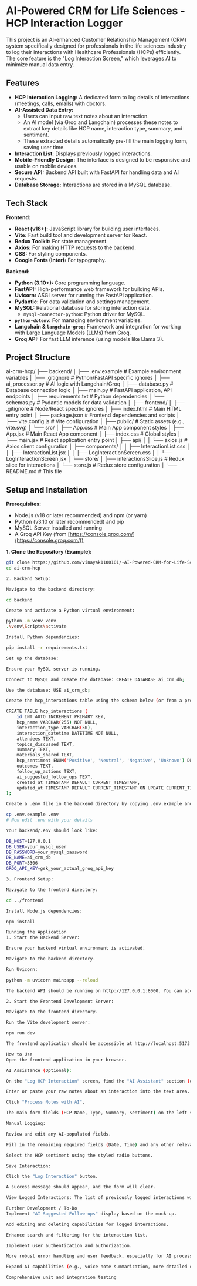 # AI-Powered CRM for Life Sciences - HCP Interaction Logger

This project is an AI-enhanced Customer Relationship Management (CRM) system specifically designed for professionals in the life sciences industry to log their interactions with Healthcare Professionals (HCPs) efficiently. The core feature is the "Log Interaction Screen," which leverages AI to minimize manual data entry.

## Features

* **HCP Interaction Logging:** A dedicated form to log details of interactions (meetings, calls, emails) with doctors.
* **AI-Assisted Data Entry:**
    * Users can input raw text notes about an interaction.
    * An AI model (via Groq and Langchain) processes these notes to extract key details like HCP name, interaction type, summary, and sentiment.
    * These extracted details automatically pre-fill the main logging form, saving user time.
* **Interaction List:** Displays previously logged interactions.
* **Mobile-Friendly Design:** The interface is designed to be responsive and usable on mobile devices.
* **Secure API:** Backend API built with FastAPI for handling data and AI requests.
* **Database Storage:** Interactions are stored in a MySQL database.

## Tech Stack

**Frontend:**

* **React (v18+):** JavaScript library for building user interfaces.
* **Vite:** Fast build tool and development server for React.
* **Redux Toolkit:** For state management.
* **Axios:** For making HTTP requests to the backend.
* **CSS:** For styling components.
* **Google Fonts (Inter):** For typography.

**Backend:**

* **Python (3.10+):** Core programming language.
* **FastAPI:** High-performance web framework for building APIs.
* **Uvicorn:** ASGI server for running the FastAPI application.
* **Pydantic:** For data validation and settings management.
* **MySQL:** Relational database for storing interaction data.
    * `mysql-connector-python`: Python driver for MySQL.
* **`python-dotenv`:** For managing environment variables.
* **Langchain & `langchain-groq`:** Framework and integration for working with Large Language Models (LLMs) from Groq.
* **Groq API:** For fast LLM inference (using models like Llama 3).

## Project Structure


ai-crm-hcp/
├── backend/
│   ├── .env.example         # Example environment variables
│   ├── .gitignore           # Python/FastAPI specific ignores
│   ├── ai_processor.py      # AI logic with Langchain/Groq
│   ├── database.py          # Database connection logic
│   ├── main.py              # FastAPI application, API endpoints
│   ├── requirements.txt     # Python dependencies
│   └── schemas.py           # Pydantic models for data validation
│
├── frontend/
│   ├── .gitignore           # Node/React specific ignores
│   ├── index.html           # Main HTML entry point
│   ├── package.json         # Frontend dependencies and scripts
│   ├── vite.config.js       # Vite configuration
│   ├── public/              # Static assets (e.g., vite.svg)
│   └── src/
│       ├── App.css              # Main App component styles
│       ├── App.jsx              # Main React App component
│       ├── index.css            # Global styles
│       ├── main.jsx             # React application entry point
│       ├── api/
│       │   └── axios.js         # Axios client configuration
│       ├── components/
│       │   ├── InteractionList.css
│       │   ├── InteractionList.jsx
│       │   ├── LogInteractionScreen.css
│       │   └── LogInteractionScreen.jsx
│       └── store/
│           ├── interactionsSlice.js # Redux slice for interactions
│           └── store.js             # Redux store configuration
│
└── README.md                # This file


## Setup and Installation

**Prerequisites:**

* Node.js (v18 or later recommended) and npm (or yarn)
* Python (v3.10 or later recommended) and pip
* MySQL Server installed and running
* A Groq API Key (from [https://console.groq.com/](https://console.groq.com/))

**1. Clone the Repository (Example):**

```bash
git clone https://github.com/vinayak1100101/-AI-Powered-CRM-for-Life-Sciences---HCP-Interaction-Logger
cd ai-crm-hcp

2. Backend Setup:

Navigate to the backend directory:

cd backend

Create and activate a Python virtual environment:

python -m venv venv
.\venv\Scripts\activate

Install Python dependencies:

pip install -r requirements.txt

Set up the database:

Ensure your MySQL server is running.

Connect to MySQL and create the database: CREATE DATABASE ai_crm_db;

Use the database: USE ai_crm_db;

Create the hcp_interactions table using the schema below (or from a provided .sql file):

CREATE TABLE hcp_interactions (
    id INT AUTO_INCREMENT PRIMARY KEY,
    hcp_name VARCHAR(255) NOT NULL,
    interaction_type VARCHAR(50),
    interaction_datetime DATETIME NOT NULL,
    attendees TEXT,
    topics_discussed TEXT,
    summary TEXT,
    materials_shared TEXT,
    hcp_sentiment ENUM('Positive', 'Neutral', 'Negative', 'Unknown') DEFAULT 'Unknown',
    outcomes TEXT,
    follow_up_actions TEXT,
    ai_suggested_follow_ups TEXT,
    created_at TIMESTAMP DEFAULT CURRENT_TIMESTAMP,
    updated_at TIMESTAMP DEFAULT CURRENT_TIMESTAMP ON UPDATE CURRENT_TIMESTAMP
);

Create a .env file in the backend directory by copying .env.example and filling in your actual credentials:

cp .env.example .env
# Now edit .env with your details

Your backend/.env should look like:

DB_HOST=127.0.0.1
DB_USER=your_mysql_user
DB_PASSWORD=your_mysql_password
DB_NAME=ai_crm_db
DB_PORT=3306
GROQ_API_KEY=gsk_your_actual_groq_api_key

3. Frontend Setup:

Navigate to the frontend directory:

cd ../frontend

Install Node.js dependencies:

npm install

Running the Application
1. Start the Backend Server:

Ensure your backend virtual environment is activated.

Navigate to the backend directory.

Run Uvicorn:

python -m uvicorn main:app --reload

The backend API should be running on http://127.0.0.1:8000. You can access the API docs at http://127.0.0.1:8000/docs.

2. Start the Frontend Development Server:

Navigate to the frontend directory.

Run the Vite development server:

npm run dev

The frontend application should be accessible at http://localhost:5173 (or another port if 5173 is busy).

How to Use
Open the frontend application in your browser.

AI Assistance (Optional):

On the "Log HCP Interaction" screen, find the "AI Assistant" section (on the right).

Enter or paste your raw notes about an interaction into the text area.

Click "Process Notes with AI".

The main form fields (HCP Name, Type, Summary, Sentiment) on the left should be pre-filled with information extracted by the AI.

Manual Logging:

Review and edit any AI-populated fields.

Fill in the remaining required fields (Date, Time) and any other relevant details.

Select the HCP sentiment using the styled radio buttons.

Save Interaction:

Click the "Log Interaction" button.

A success message should appear, and the form will clear.

View Logged Interactions: The list of previously logged interactions will appear below the form, updating automatically.

Further Development / To-Do
Implement "AI Suggested Follow-ups" display based on the mock-up.

Add editing and deleting capabilities for logged interactions.

Enhance search and filtering for the interaction list.

Implement user authentication and authorization.

More robust error handling and user feedback, especially for AI processing.

Expand AI capabilities (e.g., voice note summarization, more detailed entity extraction, using LangGraph for complex agentic workflows).

Comprehensive unit and integration testing
